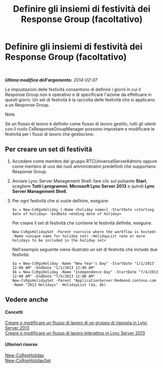 ﻿---
title: Definire gli insiemi di festività dei Response Group (facoltativo)
TOCTitle: Definire gli insiemi di festività dei Response Group (facoltativo)
ms:assetid: 56c37b3b-6517-49b9-86b7-ae48cc349119
ms:mtpsurl: https://technet.microsoft.com/it-it/library/JJ688063(v=OCS.15)
ms:contentKeyID: 49887570
ms.date: 08/24/2015
mtps_version: v=OCS.15
ms.translationtype: HT
---

# Definire gli insiemi di festività dei Response Group (facoltativo)

 

_**Ultima modifica dell'argomento:** 2014-02-07_

Le impostazioni delle festività consentono di definire i giorni in cui il Response Group non è operativo e di specificare l'azione da effettuare in questi giorni. Un set di festività è la raccolta delle festività che si applicano a un Response Group.


> [!NOTE]
> Se un flusso di lavoro è definito come flusso di lavoro gestito, tutti gli utenti con il ruolo CsResponseGroupManager possono impostare e modificare le festività per i flussi di lavoro che gestiscono.



## Per creare un set di festività

1.  Accedere come membro del gruppo RTCUniversalServerAdmins oppure come membro di uno dei ruoli amministrativi predefiniti che supportano Response Group.

2.  Avviare Lync Server Management Shell: fare clic sul pulsante **Start**, scegliere **Tutti i programmi**, **Microsoft Lync Server 2013** e quindi **Lync Server Management Shell**.

3.  Per ogni festività che si vuole definire, eseguire:
    
        $x = New-CsRgsHoliday [-Name <holiday name>] -StartDate <starting date of holiday> -EndDate <ending date of holiday>
    
    Per creare il set di festività che contiene le festività definite, eseguire:
    
        New-CsRgsHolidaySet -Parent <service where the workflow is hosted> -Name <unique name for holiday set> -HolidayList <one or more holidays to be included in the holiday set>
    
    Nell'esempio seguente viene illustrato un set di festività che include due festività:
    
        $a = New-CsRgsHoliday -Name "New Year's Day" -StartDate "1/1/2013 12:00 AM" -EndDate "1/1/2013 12:00 AM" 
        $b = New-CsRgsHoliday -Name "Independence Day" -StartDate "7/4/2013 12:00 AM" -EndDate "7/5/2013 12:00 AM" 
        New-CsRgsHolidaySet -Parent "ApplicationServer:Redmond.contoso.com -Name "2013 Holidays" -HolidayList ($a, $b)

## Vedere anche

#### Concetti

[Creare o modificare un flusso di lavoro di un gruppo di risposta in Lync Server 2013](lync-server-2013-create-or-modify-a-hunt-group-workflow.md)  
[Creare o modificare un flusso di lavoro interattivo in Lync Server 2013](lync-server-2013-create-or-modify-an-interactive-workflow.md)  

#### Ulteriori risorse

[New-CsRgsHoliday](https://docs.microsoft.com/en-us/powershell/module/skype/New-CsRgsHoliday)  
[New-CsRgsHolidaySet](https://docs.microsoft.com/en-us/powershell/module/skype/New-CsRgsHolidaySet)

